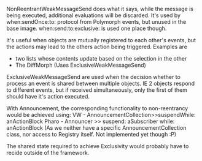 NonReentrantWeakMessageSend does what it says, while the message is being executed, additional evaluations will be discarded.
It's used by when:sendOnce:to: protocol from Polymorph events, but unused in the base image.
when:send:to:exclusive: is used one place though.

It's useful when objects are mutually registered to each other's events, but the actions may lead to the others action being triggered.
Examples are 
- two lists whose contents update based on the selection in the other
- The DiffMorph (Uses ExclusiveWeakMessageSend)

ExclusiveWeakMessageSend are used when the decision whether to process an event is shared between multiple objects.
IE 2 objects respond to different events, but if received simultaneously, only the first of them should have it's action executed.

With Announcement, the corresponding functionality to non-reentrancy would be achieved using:
VW - AnnouncementCollection>>suspendWhile:  anActionBlock
Pharo - Announcer >> suspend: aSubscriber while: anActionBlock (As we neither have a specific AnnouncementCollection class, nor access to Registry itself. Not implemented yet though :P)

The shared state required to achieve Exclusivity would probably have to recide outside of the framework.